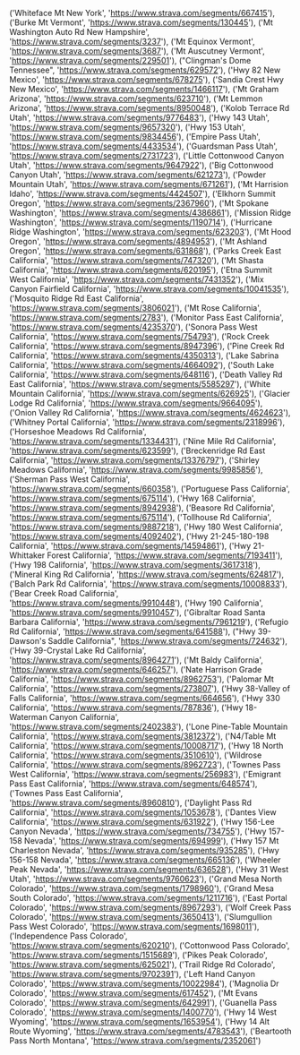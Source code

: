 ('Whiteface Mt New York', 'https://www.strava.com/segments/667415'),
 ('Burke Mt Vermont', 'https://www.strava.com/segments/130445'),
 ('Mt Washington Auto Rd New Hampshire',  'https://www.strava.com/segments/3237'),
 ('Mt Equinox Vermont', 'https://www.strava.com/segments/3687'),
 ('Mt Auscutney Vermont', 'https://www.strava.com/segments/229501'),
 ("Clingman's Dome Tennessee", 'https://www.strava.com/segments/629572'),
 ('Hwy 82 New Mexico', 'https://www.strava.com/segments/678275'),
 ('Sandia Crest Hwy New Mexico', 'https://www.strava.com/segments/1466117'),
 ('Mt Graham Arizona', 'https://www.strava.com/segments/623710'),
 ('Mt Lemmon Arizona', 'https://www.strava.com/segments/8950048'),
 ('Kolob Terrace Rd Utah', 'https://www.strava.com/segments/9776483'),
 ('Hwy 143 Utah', 'https://www.strava.com/segments/9657320'),
 ('Hwy 153 Utah', 'https://www.strava.com/segments/9834456'),
 ('Empire Pass Utah', 'https://www.strava.com/segments/4433534'),
 ('Guardsman Pass Utah', 'https://www.strava.com/segments/2731723'),
 ('Little Cottonwood Canyon Utah', 'https://www.strava.com/segments/9647922'),
 ('Big Cottonwood Canyon Utah', 'https://www.strava.com/segments/621273'),
 ('Powder Mountain Utah', 'https://www.strava.com/segments/671261'),
 ('Mt Harrision Idaho', 'https://www.strava.com/segments/4424507'),
 ('Elkhorn Summit Oregon', 'https://www.strava.com/segments/2367960'),
 ('Mt Spokane Washington', 'https://www.strava.com/segments/4386861'),
 ('Mission Ridge Washington', 'https://www.strava.com/segments/1190714'),
 ('Hurricane Ridge Washington', 'https://www.strava.com/segments/623203'),
 ('Mt Hood Oregon', 'https://www.strava.com/segments/4894953'),
 ('Mt Ashland Oregon', 'https://www.strava.com/segments/631868'),
 ('Parks Creek East California', 'https://www.strava.com/segments/747320'),
 ('Mt Shasta California', 'https://www.strava.com/segments/620195'),
 ('Etna Summit West California', 'https://www.strava.com/segments/7431352'),
 ('Mix Canyon Fairfield California',  'https://www.strava.com/segments/10041535'),
 ('Mosquito Ridge Rd East California',  'https://www.strava.com/segments/3806021'),
 ('Mt Rose California', 'https://www.strava.com/segments/2783'),
 ('Monitor Pass East California', 'https://www.strava.com/segments/4235370'),
 ('Sonora Pass West California', 'https://www.strava.com/segments/754793'),
 ('Rock Creek California', 'https://www.strava.com/segments/8947396'),
 ('Pine Creek Rd California', 'https://www.strava.com/segments/4350313'),
 ('Lake Sabrina California', 'https://www.strava.com/segments/4664092'),
 ('South Lake California', 'https://www.strava.com/segments/648116'),
 ('Death Valley Rd East California',  'https://www.strava.com/segments/5585297'),
 ('White Mountain California', 'https://www.strava.com/segments/626925'),
 ('Glacier Lodge Rd California', 'https://www.strava.com/segments/9664095'),
 ('Onion Valley Rd California', 'https://www.strava.com/segments/4624623'),
 ('Whitney Portal California', 'https://www.strava.com/segments/2318996'),
 ('Horseshoe Meadows Rd California',  'https://www.strava.com/segments/1334431'),
 ('Nine Mile Rd California', 'https://www.strava.com/segments/623599'),
 ('Breckenridge Rd East California',  'https://www.strava.com/segments/13376797'),
 ('Shirley Meadows California', 'https://www.strava.com/segments/9985856'),
 ('Sherman Pass West California', 'https://www.strava.com/segments/660358'),
 ('Portuguese Pass California', 'https://www.strava.com/segments/675114'),
 ('Hwy 168 California', 'https://www.strava.com/segments/8942938'),
 ('Beasore Rd California', 'https://www.strava.com/segments/675114'),
 ('Tollhouse Rd California', 'https://www.strava.com/segments/9887218'),
 ('Hwy 180 West California', 'https://www.strava.com/segments/4092402'),
 ('Hwy 21-245-180-198 California', 'https://www.strava.com/segments/14594861'),
 ('Hwy 21-Whittaker Forest California',  'https://www.strava.com/segments/7193411'),
 ('Hwy 198 California', 'https://www.strava.com/segments/3617318'),
 ('Mineral King Rd California', 'https://www.strava.com/segments/624817'),
 ('Balch Park Rd California', 'https://www.strava.com/segments/10008833'),
 ('Bear Creek Road California', 'https://www.strava.com/segments/9910448'),
 ('Hwy 190 California', 'https://www.strava.com/segments/9910457'),
 ('Gibraltar Road Santa Barbara California',  'https://www.strava.com/segments/7961219'),
 ('Refugio Rd California', 'https://www.strava.com/segments/641588'),
 ("Hwy 39-Dawson's Saddle California",  'https://www.strava.com/segments/724632'),
 ('Hwy 39-Crystal Lake Rd California',  'https://www.strava.com/segments/8964271'),
 ('Mt Baldy California', 'https://www.strava.com/segments/646257'),
 ('Nate Harrison Grade California', 'https://www.strava.com/segments/8962753'),
 ('Palomar Mt California', 'https://www.strava.com/segments/273807'),
 ('Hwy 38-Valley of Falls California',  'https://www.strava.com/segments/664656'),
 ('Hwy 330 California', 'https://www.strava.com/segments/787836'),
 ('Hwy 18-Waterman Canyon California',  'https://www.strava.com/segments/2402383'),
 ('Lone Pine-Table Mountain California',  'https://www.strava.com/segments/3812372'),
 ('N4/Table Mt California', 'https://www.strava.com/segments/10008717'),
 ('Hwy 18 North California', 'https://www.strava.com/segments/3510610'),
 ('Wildrose California', 'https://www.strava.com/segments/8962723'),
 ('Townes Pass West California', 'https://www.strava.com/segments/256983'),
 ('Emigrant Pass East California', 'https://www.strava.com/segments/648574'),
 ('Townes Pass East California', 'https://www.strava.com/segments/8960810'),
 ('Daylight Pass Rd California', 'https://www.strava.com/segments/1053678'),
 ('Dantes View California', 'https://www.strava.com/segments/631922'),
 ('Hwy 156-Lee Canyon Nevada', 'https://www.strava.com/segments/734755'),
 ('Hwy 157-158 Nevada', 'https://www.strava.com/segments/694999'),
 ('Hwy 157 Mt Charleston Nevada', 'https://www.strava.com/segments/935285'),
 ('Hwy 156-158 Nevada', 'https://www.strava.com/segments/665136'),
 ('Wheeler Peak Nevada', 'https://www.strava.com/segments/636528'),
 ('Hwy 31 West Utah', 'https://www.strava.com/segments/9760623'),
 ('Grand Mesa North Colorado', 'https://www.strava.com/segments/1798960'),
 ('Grand Mesa South Colorado', 'https://www.strava.com/segments/1211716'),
 ('East Portal Colorado', 'https://www.strava.com/segments/8967293'),
 ('Wolf Creek Pass Colorado', 'https://www.strava.com/segments/3650413'),
 ('Slumgullion Pass West Colorado', 'https://www.strava.com/segments/1698011'),
 ('Independence Pass Colorado', 'https://www.strava.com/segments/620210'),
 ('Cottonwood Pass Colorado', 'https://www.strava.com/segments/1515689'),
 ('Pikes Peak Colorado', 'https://www.strava.com/segments/625021'),
 ('Trail Ridge Rd Colorado', 'https://www.strava.com/segments/9702391'),
 ('Left Hand Canyon Colorado', 'https://www.strava.com/segments/10022984'),
 ('Magnolia Dr Colorado', 'https://www.strava.com/segments/617452'),
 ('Mt Evans Colorado', 'https://www.strava.com/segments/642991'),
 ('Guanella Pass Colorado', 'https://www.strava.com/segments/1400770'),
 ('Hwy 14 West Wyoming', 'https://www.strava.com/segments/1653954'),
 ('Hwy 14 Alt Route Wyoming', 'https://www.strava.com/segments/4783543'),
 ('Beartooth Pass North Montana', 'https://www.strava.com/segments/2352061')

